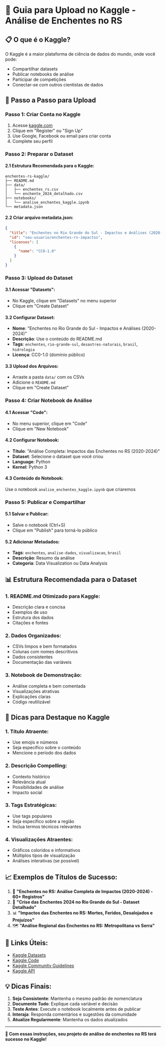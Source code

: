 # 🎯 Guia para Upload no Kaggle - Análise de Enchentes no RS

## 📋 **O que é o Kaggle?**
O Kaggle é a maior plataforma de ciência de dados do mundo, onde você pode:
- Compartilhar datasets
- Publicar notebooks de análise
- Participar de competições
- Conectar-se com outros cientistas de dados

## 🚀 **Passo a Passo para Upload**

### **Passo 1: Criar Conta no Kaggle**
1. Acesse [kaggle.com](https://www.kaggle.com)
2. Clique em "Register" ou "Sign Up"
3. Use Google, Facebook ou email para criar conta
4. Complete seu perfil

### **Passo 2: Preparar o Dataset**

#### **2.1 Estrutura Recomendada para o Kaggle:**
```
enchentes-rs-kaggle/
├── README.md
├── data/
│   ├── enchentes_rs.csv
│   └── enchente_2024_detalhado.csv
├── notebooks/
│   └── analise_enchentes_kaggle.ipynb
└── metadata.json
```

#### **2.2 Criar arquivo metadata.json:**
```json
{
  "title": "Enchentes no Rio Grande do Sul - Impactos e Análises (2020-2024)",
  "id": "seu-usuario/enchentes-rs-impactos",
  "licenses": [
    {
      "name": "CC0-1.0"
    }
  ]
}
```

### **Passo 3: Upload do Dataset**

#### **3.1 Acessar "Datasets":**
- No Kaggle, clique em "Datasets" no menu superior
- Clique em "Create Dataset"

#### **3.2 Configurar Dataset:**
- **Nome**: "Enchentes no Rio Grande do Sul - Impactos e Análises (2020-2024)"
- **Descrição**: Use o conteúdo do README.md
- **Tags**: `enchentes`, `rio-grande-sul`, `desastres-naturais`, `brasil`, `hidrologia`
- **Licença**: CC0-1.0 (domínio público)

#### **3.3 Upload dos Arquivos:**
- Arraste a pasta `data/` com os CSVs
- Adicione o `README.md`
- Clique em "Create Dataset"

### **Passo 4: Criar Notebook de Análise**

#### **4.1 Acessar "Code":**
- No menu superior, clique em "Code"
- Clique em "New Notebook"

#### **4.2 Configurar Notebook:**
- **Título**: "Análise Completa: Impactos das Enchentes no RS (2020-2024)"
- **Dataset**: Selecione o dataset que você criou
- **Language**: Python
- **Kernel**: Python 3

#### **4.3 Conteúdo do Notebook:**
Use o notebook `analise_enchentes_kaggle.ipynb` que criaremos

### **Passo 5: Publicar e Compartilhar**

#### **5.1 Salvar e Publicar:**
- Salve o notebook (Ctrl+S)
- Clique em "Publish" para torná-lo público

#### **5.2 Adicionar Metadados:**
- **Tags**: `enchentes`, `analise-dados`, `visualizacao`, `brasil`
- **Descrição**: Resumo da análise
- **Categoria**: Data Visualization ou Data Analysis

## 📊 **Estrutura Recomendada para o Dataset**

### **1. README.md Otimizado para Kaggle:**
- Descrição clara e concisa
- Exemplos de uso
- Estrutura dos dados
- Citações e fontes

### **2. Dados Organizados:**
- CSVs limpos e bem formatados
- Colunas com nomes descritivos
- Dados consistentes
- Documentação das variáveis

### **3. Notebook de Demonstração:**
- Análise completa e bem comentada
- Visualizações atrativas
- Explicações claras
- Código reutilizável

## 🎨 **Dicas para Destaque no Kaggle**

### **1. Título Atraente:**
- Use emojis e números
- Seja específico sobre o conteúdo
- Mencione o período dos dados

### **2. Descrição Compelling:**
- Contexto histórico
- Relevância atual
- Possibilidades de análise
- Impacto social

### **3. Tags Estratégicas:**
- Use tags populares
- Seja específico sobre a região
- Inclua termos técnicos relevantes

### **4. Visualizações Atraentes:**
- Gráficos coloridos e informativos
- Múltiplos tipos de visualização
- Análises interativas (se possível)

## 📈 **Exemplos de Títulos de Sucesso:**

1. 🌊 **"Enchentes no RS: Análise Completa de Impactos (2020-2024) - 60+ Registros"**
2. 🚨 **"Crise das Enchentes 2024 no Rio Grande do Sul - Dataset Detalhado"**
3. 📊 **"Impactos das Enchentes no RS: Mortes, Feridos, Desalojados e Prejuízos"**
4. 🗺️ **"Análise Regional das Enchentes no RS: Metropolitana vs Serra"**

## 🔗 **Links Úteis:**

- [Kaggle Datasets](https://www.kaggle.com/datasets)
- [Kaggle Code](https://www.kaggle.com/code)
- [Kaggle Community Guidelines](https://www.kaggle.com/community-guidelines)
- [Kaggle API](https://github.com/Kaggle/kaggle-api)

## 💡 **Dicas Finais:**

1. **Seja Consistente**: Mantenha o mesmo padrão de nomenclatura
2. **Documente Tudo**: Explique cada variável e decisão
3. **Teste Antes**: Execute o notebook localmente antes de publicar
4. **Interaja**: Responda comentários e sugestões da comunidade
5. **Atualize Regularmente**: Mantenha os dados atualizados

---

**🎉 Com essas instruções, seu projeto de análise de enchentes no RS terá sucesso no Kaggle!**
